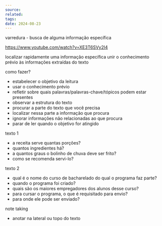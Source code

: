 ```yaml
---
source: 
related: 
tags: 
date: 2024-08-23
---
```

varredura - busca de alguma informação específica

https://www.youtube.com/watch?v=XE3T6SVy2I4

localizar rapidamente uma informação específica
unir o conhecimento prévio às informações extraídas do texto

como fazer?
- estabelecer o objetivo da leitura
- usar o conhecimento prévio
- refletir sobre quais palavras/palavras-chave/tópicos podem estar presentes
- observar a estrutura do texto
- procurar a parte do texto que você precisa
- localizar nessa parte a informação que procura
- ignorar informações não relacionadas ao que procura
- parar de ler quando o objetivo for atingido

texto 1
- a receita serve quantas porções?
- quantos ingredientes há?
- a quantos graus o bolinho de chuva deve ser frito?
- como se recomenda servi-lo?

texto 2
- qual é o nome do curso de bacharelado do qual o programa faz parte?
- quando o programa foi criado?
- quais são os maiores empregadores dos alunos desse curso?
- para cursar o programa, o que é requisitado para envio?
- para onde ele pode ser enviado?

note taking
- anotar na lateral ou topo do texto
